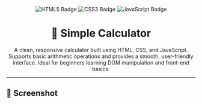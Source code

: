 <p align="center">
  <img src="https://img.shields.io/badge/HTML5-E34F26?style=for-the-badge&logo=html5&logoColor=white" alt="HTML5 Badge"/>
  <img src="https://img.shields.io/badge/CSS3-1572B6?style=for-the-badge&logo=css3&logoColor=white" alt="CSS3 Badge"/>
  <img src="https://img.shields.io/badge/JavaScript-F7DF1E?style=for-the-badge&logo=javascript&logoColor=black" alt="JavaScript Badge"/>
</p>

<h1 align="center">🧮 Simple Calculator</h1>

<p align="center">
  A clean, responsive calculator built using HTML, CSS, and JavaScript. Supports basic arithmetic operations and provides a smooth, user-friendly interface. Ideal for beginners learning DOM manipulation and front-end basics.
</p>

---

## 📸 Screenshot



